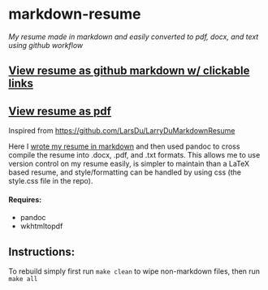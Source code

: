 # markdown-resume
*My resume made in markdown and easily converted to pdf, docx, and text using github workflow*

## [View resume as github markdown w/ clickable links](https://github.com/bilalqtech/markdown-resume/blob/main/BilalShehzadResume.md)
## [View resume as pdf](https://github.com/bilalqtech/markdown-resume/blob/main/BilalShehzadResume.pdf)

Inspired from https://github.com/LarsDu/LarryDuMarkdownResume

Here I [wrote my resume in markdown](https://github.com/bilalqtech/markdown-resume/blob/main/BilalShehzadResume.md) and then used pandoc to cross compile the resume into .docx, .pdf, and .txt formats. This allows me to use version control on my resume easily, is simpler to maintain than a LaTeX based resume, and style/formatting can be handled by using css (the style.css file in the repo).

#### Requires:

 * pandoc
 * wkhtmltopdf
 
## Instructions:
To rebuild simply first run `make clean` to wipe non-markdown files, then run `make all`
